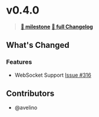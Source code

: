 # v0.4.0

> **[🎯 milestone](https://github.com/moclojer/moclojer/milestone/9?closed=1)**
> **[🔖 full Changelog](https://github.com/moclojer/moclojer/commits/v0.4.0)**

## What's Changed

### Features
* WebSocket Support [Issue #316](https://github.com/moclojer/moclojer/issues/316)

## Contributors

* @avelino
